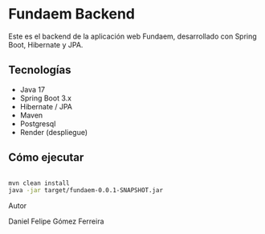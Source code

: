 # Fundaem Backend

Este es el backend de la aplicación web Fundaem, desarrollado con Spring Boot, Hibernate y JPA.

## Tecnologías

- Java 17
- Spring Boot 3.x
- Hibernate / JPA
- Maven
- Postgresql
- Render (despliegue)

## Cómo ejecutar

```bash

mvn clean install
java -jar target/fundaem-0.0.1-SNAPSHOT.jar
```
Autor

Daniel Felipe Gómez Ferreira





